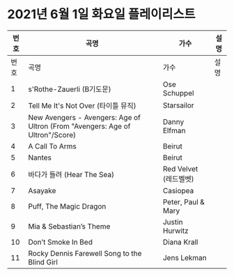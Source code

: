 # 2021년 6월 1일 화요일 플레이리스트

| 번호 | 곡명 | 가수 | 설명 |
|------|------|------|------|
| 번호 | 곡명 | 가수 | 설명 |
| 1 | s'Rothe-Zauerli (B기도문) | Ose Schuppel |  |
| 2 | Tell Me It's Not Over (타이틀 뮤직) | Starsailor |  |
| 3 | New Avengers - Avengers: Age of Ultron (From "Avengers: Age of Ultron"/Score) | Danny Elfman |  |
| 4 | A Call To Arms | Beirut |  |
| 5 | Nantes | Beirut |  |
| 6 | 바다가 들려 (Hear The Sea) | Red Velvet (레드벨벳) |  |
| 7 | Asayake | Casiopea |  |
| 8 | Puff, The Magic Dragon | Peter, Paul & Mary |  |
| 9 | Mia & Sebastian’s Theme | Justin Hurwitz |  |
| 10 | Don’t Smoke In Bed | Diana Krall |  |
| 11 | Rocky Dennis Farewell Song to the Blind Girl | Jens Lekman |  |

